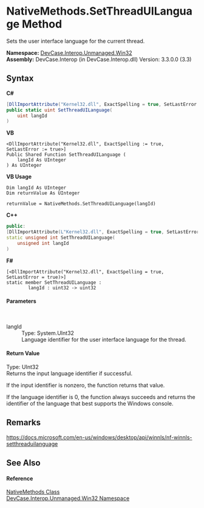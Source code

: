 # NativeMethods.SetThreadUILanguage Method 
 

Sets the user interface language for the current thread.

**Namespace:**&nbsp;<a href="N_DevCase_Interop_Unmanaged_Win32">DevCase.Interop.Unmanaged.Win32</a><br />**Assembly:**&nbsp;DevCase.Interop (in DevCase.Interop.dll) Version: 3.3.0.0 (3.3)

## Syntax

**C#**<br />
``` C#
[DllImportAttribute("Kernel32.dll", ExactSpelling = true, SetLastError = true)]
public static uint SetThreadUILanguage(
	uint langId
)
```

**VB**<br />
``` VB
<DllImportAttribute("Kernel32.dll", ExactSpelling := true, SetLastError := true>]
Public Shared Function SetThreadUILanguage ( 
	langId As UInteger
) As UInteger
```

**VB Usage**<br />
``` VB Usage
Dim langId As UInteger
Dim returnValue As UInteger

returnValue = NativeMethods.SetThreadUILanguage(langId)
```

**C++**<br />
``` C++
public:
[DllImportAttribute(L"Kernel32.dll", ExactSpelling = true, SetLastError = true)]
static unsigned int SetThreadUILanguage(
	unsigned int langId
)
```

**F#**<br />
``` F#
[<DllImportAttribute("Kernel32.dll", ExactSpelling = true, SetLastError = true)>]
static member SetThreadUILanguage : 
        langId : uint32 -> uint32 

```


#### Parameters
&nbsp;<dl><dt>langId</dt><dd>Type: System.UInt32<br />Language identifier for the user interface language for the thread.</dd></dl>

#### Return Value
Type: UInt32<br />Returns the input language identifier if successful. 

 If the input identifier is nonzero, the function returns that value. 

 If the language identifier is 0, the function always succeeds and returns the identifier of the language that best supports the Windows console.

## Remarks
<a href="https://docs.microsoft.com/en-us/windows/desktop/api/winnls/nf-winnls-setthreaduilanguage" target="_blank">https://docs.microsoft.com/en-us/windows/desktop/api/winnls/nf-winnls-setthreaduilanguage</a>

## See Also


#### Reference
<a href="T_DevCase_Interop_Unmanaged_Win32_NativeMethods">NativeMethods Class</a><br /><a href="N_DevCase_Interop_Unmanaged_Win32">DevCase.Interop.Unmanaged.Win32 Namespace</a><br />